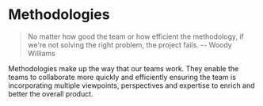 # Methodologies

> No matter how good the team or how efficient the methodology, if we're not solving the right problem, the project fails. -- Woody Williams

Methodologies make up the way that our teams work. They enable the teams to collaborate more quickly and efficiently ensuring the team is incorporating multiple viewpoints, perspectives and expertise to enrich and better the overall product.

